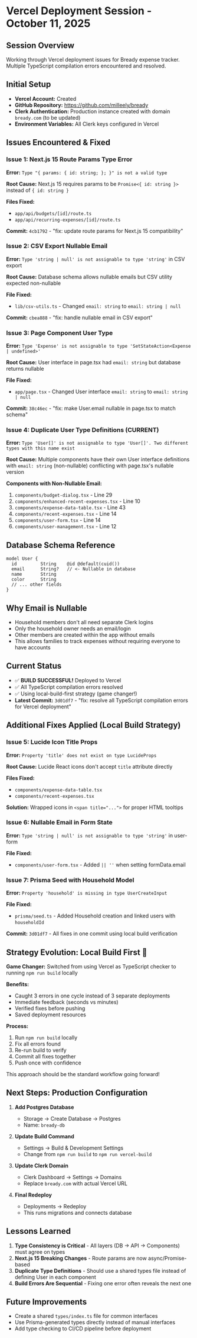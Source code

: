 # Vercel Deployment Session - October 11, 2025

## Session Overview
Working through Vercel deployment issues for Bready expense tracker. Multiple TypeScript compilation errors encountered and resolved.

## Initial Setup
- **Vercel Account:** Created
- **GitHub Repository:** https://github.com/milleely/bready
- **Clerk Authentication:** Production instance created with domain `bready.com` (to be updated)
- **Environment Variables:** All Clerk keys configured in Vercel

## Issues Encountered & Fixed

### Issue 1: Next.js 15 Route Params Type Error
**Error:** `Type "{ params: { id: string; }; }" is not a valid type`

**Root Cause:** Next.js 15 requires params to be `Promise<{ id: string }>` instead of `{ id: string }`

**Files Fixed:**
- `app/api/budgets/[id]/route.ts`
- `app/api/recurring-expenses/[id]/route.ts`

**Commit:** `4cb1792` - "fix: update route params for Next.js 15 compatibility"

### Issue 2: CSV Export Nullable Email
**Error:** `Type 'string | null' is not assignable to type 'string'` in CSV export

**Root Cause:** Database schema allows nullable emails but CSV utility expected non-nullable

**File Fixed:**
- `lib/csv-utils.ts` - Changed `email: string` to `email: string | null`

**Commit:** `cbea888` - "fix: handle nullable email in CSV export"

### Issue 3: Page Component User Type
**Error:** `Type 'Expense' is not assignable to type 'SetStateAction<Expense | undefined>'`

**Root Cause:** User interface in page.tsx had `email: string` but database returns nullable

**File Fixed:**
- `app/page.tsx` - Changed User interface `email: string` to `email: string | null`

**Commit:** `38c46ec` - "fix: make User.email nullable in page.tsx to match schema"

### Issue 4: Duplicate User Type Definitions (CURRENT)
**Error:** `Type 'User[]' is not assignable to type 'User[]'. Two different types with this name exist`

**Root Cause:** Multiple components have their own User interface definitions with `email: string` (non-nullable) conflicting with page.tsx's nullable version

**Components with Non-Nullable Email:**
1. `components/budget-dialog.tsx` - Line 29
2. `components/enhanced-recent-expenses.tsx` - Line 10
3. `components/expense-data-table.tsx` - Line 43
4. `components/recent-expenses.tsx` - Line 14
5. `components/user-form.tsx` - Line 14
6. `components/user-management.tsx` - Line 12

## Database Schema Reference
```prisma
model User {
  id         String    @id @default(cuid())
  email      String?   // <- Nullable in database
  name       String
  color      String
  // ... other fields
}
```

## Why Email is Nullable
- Household members don't all need separate Clerk logins
- Only the household owner needs an email/login
- Other members are created within the app without emails
- This allows families to track expenses without requiring everyone to have accounts

## Current Status
- ✅ **BUILD SUCCESSFUL!** Deployed to Vercel
- ✅ All TypeScript compilation errors resolved
- ✅ Using local-build-first strategy (game changer!)
- **Latest Commit:** `3d01df7` - "fix: resolve all TypeScript compilation errors for Vercel deployment"

## Additional Fixes Applied (Local Build Strategy)

### Issue 5: Lucide Icon Title Props
**Error:** `Property 'title' does not exist on type LucideProps`

**Root Cause:** Lucide React icons don't accept `title` attribute directly

**Files Fixed:**
- `components/expense-data-table.tsx`
- `components/recent-expenses.tsx`

**Solution:** Wrapped icons in `<span title="...">` for proper HTML tooltips

### Issue 6: Nullable Email in Form State
**Error:** `Type 'string | null' is not assignable to type 'string'` in user-form

**File Fixed:**
- `components/user-form.tsx` - Added `|| ''` when setting formData.email

### Issue 7: Prisma Seed with Household Model
**Error:** `Property 'household' is missing in type UserCreateInput`

**File Fixed:**
- `prisma/seed.ts` - Added Household creation and linked users with `householdId`

**Commit:** `3d01df7` - All fixes in one commit using local build verification

## Strategy Evolution: Local Build First 🚀

**Game Changer:** Switched from using Vercel as TypeScript checker to running `npm run build` locally

**Benefits:**
- Caught 3 errors in one cycle instead of 3 separate deployments
- Immediate feedback (seconds vs minutes)
- Verified fixes before pushing
- Saved deployment resources

**Process:**
1. Run `npm run build` locally
2. Fix all errors found
3. Re-run build to verify
4. Commit all fixes together
5. Push once with confidence

This approach should be the standard workflow going forward!

## Next Steps: Production Configuration
1. **Add Postgres Database**
   - Storage → Create Database → Postgres
   - Name: `bready-db`

2. **Update Build Command**
   - Settings → Build & Development Settings
   - Change from `npm run build` to `npm run vercel-build`

3. **Update Clerk Domain**
   - Clerk Dashboard → Settings → Domains
   - Replace `bready.com` with actual Vercel URL

4. **Final Redeploy**
   - Deployments → Redeploy
   - This runs migrations and connects database

## Lessons Learned
1. **Type Consistency is Critical** - All layers (DB → API → Components) must agree on types
2. **Next.js 15 Breaking Changes** - Route params are now async/Promise-based
3. **Duplicate Type Definitions** - Should use a shared types file instead of defining User in each component
4. **Build Errors Are Sequential** - Fixing one error often reveals the next one

## Future Improvements
- Create a shared `types/index.ts` file for common interfaces
- Use Prisma-generated types directly instead of manual interfaces
- Add type checking to CI/CD pipeline before deployment
